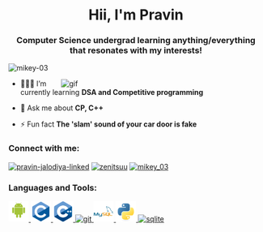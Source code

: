 <h1 align="center">Hii, I'm Pravin</h1>
<h3 align="center">Computer Science undergrad learning anything/everything that resonates with my interests!</h3>

<p align="left"> <img src="https://komarev.com/ghpvc/?username=mikey-03&label=Profile%20views&color=0e75b6&style=flat" alt="mikey-03" /> </p>

<img align="right" alt="gif" width="400" scr="">

- 👨🏻‍💻 I’m currently learning **DSA and Competitive programming**

- 💬 Ask me about **CP, C++**

- ⚡ Fun fact **The 'slam' sound of your car door is fake**

<h3 align="left">Connect with me:</h3>
<p align="left">
<a href="https://linkedin.com/in/pravin-jalodiya-linked" target="blank"><img align="center" src="https://raw.githubusercontent.com/rahuldkjain/github-profile-readme-generator/master/src/images/icons/Social/linked-in-alt.svg" alt="pravin-jalodiya-linked" height="30" width="40" /></a>
<a href="https://www.codechef.com/users/zenitsuu" target="blank"><img align="center" src="https://cdn.jsdelivr.net/npm/simple-icons@3.1.0/icons/codechef.svg" alt="zenitsuu" height="30" width="40" /></a>
<a href="https://www.leetcode.com/mikey_03" target="blank"><img align="center" src="https://raw.githubusercontent.com/rahuldkjain/github-profile-readme-generator/master/src/images/icons/Social/leet-code.svg" alt="mikey_03" height="30" width="40" /></a>
</p>

<h3 align="left">Languages and Tools:</h3>
<p align="left"> <a href="https://developer.android.com" target="_blank" rel="noreferrer"> <img src="https://raw.githubusercontent.com/devicons/devicon/master/icons/android/android-original-wordmark.svg" alt="android" width="40" height="40"/> </a> <a href="https://www.cprogramming.com/" target="_blank" rel="noreferrer"> <img src="https://raw.githubusercontent.com/devicons/devicon/master/icons/c/c-original.svg" alt="c" width="40" height="40"/> </a> <a href="https://www.w3schools.com/cpp/" target="_blank" rel="noreferrer"> <img src="https://raw.githubusercontent.com/devicons/devicon/master/icons/cplusplus/cplusplus-original.svg" alt="cplusplus" width="40" height="40"/> </a> <a href="https://git-scm.com/" target="_blank" rel="noreferrer"> <img src="https://www.vectorlogo.zone/logos/git-scm/git-scm-icon.svg" alt="git" width="40" height="40"/> </a> <a href="https://www.mysql.com/" target="_blank" rel="noreferrer"> <img src="https://raw.githubusercontent.com/devicons/devicon/master/icons/mysql/mysql-original-wordmark.svg" alt="mysql" width="40" height="40"/> </a> <a href="https://www.python.org" target="_blank" rel="noreferrer"> <img src="https://raw.githubusercontent.com/devicons/devicon/master/icons/python/python-original.svg" alt="python" width="40" height="40"/> </a> <a href="https://www.sqlite.org/" target="_blank" rel="noreferrer"> <img src="https://www.vectorlogo.zone/logos/sqlite/sqlite-icon.svg" alt="sqlite" width="40" height="40"/> </a> </p>
